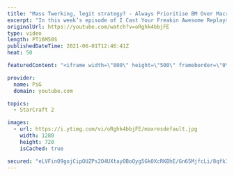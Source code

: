```yaml
---
title: "Mass Twerking, legit strategy? - Always Prioritise BM Over Macro ICYFAR G2"
excerpt: "In this week’s episode of I Cast Your Freakin Awesome Replays (ICYFAR) players sent in their replays where they “prioritized” bm over macro!  CURRENT ICYFAR CHALLENGE: \"No Rush 4 Minutes\" - Keep your opponent under constant pressure from 4 minutes onwards. Send submissions to eonblu95@gmail.com as attachment"
originalUrl: https://youtube.com/watch?v=oRghk4bbjFE
type: video
length: PT16M50S
publishedDateTime: 2021-06-01T12:46:41Z
heat: 50

featuredContent: "<iframe width=\"800\" height=\"500\" frameborder=\"0\" src=\"https://www.youtube.com/embed/oRghk4bbjFE\" allow=\"accelerometer; autoplay; encrypted-media; gyroscope; picture-in-picture\" allowfullscreen></iframe>"

provider:
  name: PiG
  domain: youtube.com

topics:
  - StarCraft 2

images:
  - url: https://i.ytimg.com/vi/oRghk4bbjFE/maxresdefault.jpg
    width: 1280
    height: 720
    isCached: true

secured: "eLVFinO9gojCipOUZPs2O4UXtayOBoQyg5GkOXcRKBhE/Gn65MjfcLi/8qfkIx0CRdbgtni/qvEFliaZBZcbCOe2tldZL9UVmKlJIpW0hbQJ5wvcxxwJ8biKnshU7TywgHRQRkmGwI4D8rZNPwj5475M5JfOqf1Iv1b0qja0+o22QI8qUlY+9fV6/zxVXs+vn6V4R8Tzqr0XcTGHo6qNwYiwok1e812kSGsdVrmhNnSiW5ejZFk3pW1Pxc9VbIxas3ScstCGmqu3723vMBUt0wWtJr15e4Egi++2AtC0tbirRf490XR8Y+DmRmFfIkn8k6WQdU2eH/XPfAFAoOJHALCF72n+zk7nD8XmsD/AEHR5fHzDq9HOfNcy3+pkPqq98ZJxsTDDnWU2Ah8GtfwjAjjeIwzME/++mJ6D9O9AKts=;5r7uGMheqlSkH4CcnGjR9g=="
---
```


